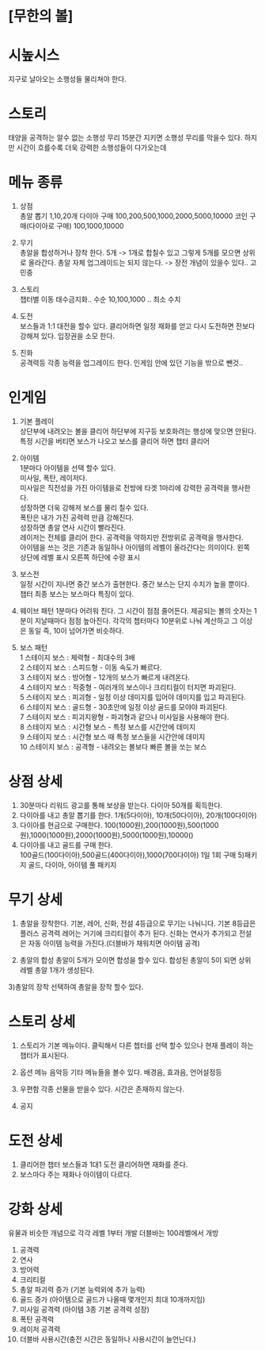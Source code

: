 # [무한의 볼]
# 시높시스
지구로 날아오는 소행성들 물리쳐야 한다. 

# 스토리
태양을 공격하는 알수 없는 소행성 무리
15분간 지키면 소행성 무리를 막을수 있다. 
하지만 시간이 흐를수록 더욱 강력한 소행성들이 다가오는데 

# 메뉴 종류
1) 상점<br>
총알 뽑기 1,10,20개
다이아 구매 100,200,500,1000,2000,5000,10000
코인 구매(다이아로 구매) 100,1000,10000

2) 무기<br>
총알을 합성하거나 장착 한다.
5개 -> 1개로 합칠수 있고 그렇게 5개를 모으면 상위로 올라간다.
총알 자체 업그레이드는 되지 않는다. -> 장전 개념이 있을수 있다.. 고민중

3) 스토리<br>
챕터별 이동 태수금지화.. 수순
10,100,1000 .. 최소 수치 

4) 도전<br>
보스들과 1:1 대전을 할수 있다. 클리어하면 일정 재화를 얻고 다시 도전하면 전보다 강해져 있다. 
입장권을 소모 한다.

5) 진화<br>
공격력등 각종 능력을 업그레이드 한다. 인게임 안에 있던 기능을 밖으로 뺀것..

# 인게임
1) 기본 플레이 <br>
상단부에 내려오는 볼을 클리어 하단부에 지구등 보호화려는 행성에 맞으면 안된다.
특정 시간을 버티면 보스가 나오고 보스를 클리어 하면 챕터 클리어

2) 아이템<BR>
  1분마다 아이템을 선택 할수 있다. <br>
  미사일, 폭탄, 레이저다.<br>
  미사일은 직전성을 가진 아이템을로 전방에 타겟 1마리에 강력한 공격력을 행사한다.<br>
  성장하면 더욱 강해져 보스를 물리 칠수 있다.<br> 
  폭탄은 내가 가진 공력력 만큼 강해진다. <br>
  성장하면 총알 연사 시간이 빨라진다.<br>
  레이저는 전체를 클리어 한다. 공격력을 약하지만 전방위로 공격력을 행사한다. <BR>
  아이템을 쓰는 것은 기존과 동일하나 아이템의 레벨이 올라간다는 의미이다. 왼쪽 상단에 레벨 표시 오른쪽 하단에 수량 표시

3) 보스전<BR>
  일정 시간이 지나면 중간 보스가 출현한다. 중간 보스는 단지 수치가 높을 뿐이다. 
  챕터 최종 보스는 보스마다 특징이 있다. 
  
 4) 웨이브 패턴
  1분마다 어려워 진다. 그 시간이 점점 줄어든다.
  제공되는 볼의 숫자는 1분이 지날때마다 점점 높아진다. 
  각각의 쳅터마다 10분위로 나눠 계산하고 그 이상은 동일 즉, 10이 넘어가면 비슷하다. 

 5) 보스 패턴<BR>
  1 스테이지 보스 : 체력형 - 최대수의 3배<br> 
  2 스테이지 보스 : 스피드형 - 이동 속도가 빠르다.<br> 
  3 스테이지 보스 : 방어형 - 12개의 보스가 빠르게 내려온다. <br>
  4 스테이지 보스 : 적중형 - 여러개의 보스이나 크리티컬이 터지면 파괴된다.<br> 
  5 스테이지 보스 : 피괴형 - 일정 이상 데미지를 입어야 데미지를 입고 파괴된다.<br> 
  6 스테이지 보스 : 골드형 - 30초안에 일정 이상 골드를 모야야 파괴된다.<br> 
  7 스테이지 보스 : 피괴지왕형 - 파괴형과 같으나 미사일을 사용해야 한다.<br> 
  8 스테이지 보스 : 시간형 보스 - 특정 보스를 시간안에 데미지 <br> 
  9 스테이지 보스 : 시간형 보스 때 특정 보스들을 시간안에 데미지<br> 
  10 스테이지 보스 : 공격형 - 내려오는 볼보다 빠른 볼을 쏘는 보스<br> 

  
# 상점 상세
1) 30분마다 리워드 광고를 통해 보상을 받는다.
  다이아 50개를 획득한다.
2) 다이아를 내고 총알 뽑기를 한다.
  1개(5다이아), 10개(50다이아), 20개(100다이아)
3) 다이아를 현금으로 구매한다.
   100(1000원),200(1000원),500(1000원),1000(1000원),2000(1000원),5000(1000원),10000()
4) 다이아를 내고 골드를 구매 한다.  
  100골드(100다이아),500골드(400다이아),1000(700다이아) 1일 1회 구매
5)패키지
  골드, 다이아, 아이템 풀 패키지

# 무기 상세
1) 총알을 장착한다. 
  기본, 레어, 신화, 전설 4등급으로 무기는 나눠니다.
  기본 8등급은 플러스 공격력
  레어는 거기에 크리티컬이 추가 된다.
  신화는 연사가 추가되고 
  전설은 자동 아이템 능력을 가진다.(더블바가 채워치면 아이템 공격)
  
 2) 총알의 합성
  총알이 5개가 모이면 합성을 할수 있다. 합성된 총알이 5이 되면 상위 레벨 총알 1개가 생성된다.
 
 3)총알의 장착
  선택하여 총알을 장착 할수 있다.
     
# 스토리 상세
1) 스토리가 기본 메뉴이다. 
클릭해서 다른 쳅터를 선택 할수 있으나 현재 플레이 하는 챕터가 표시된다.
  
2) 옵션 메뉴
  음악등 기타 메뉴들을 볼수 있다. 
  배경음, 효과음, 언어설정등
  
3) 우편함
  각종 선물을 받을수 있다. 시간은 존재하지 않는다.
  
4) 공지
  
# 도전 상세
1) 클리어한 챕터 보스들과 1대1 도전 클리어하면 재화를 준다.  
 2) 보스마다 주는 재화나 아이템이 다르다.

# 강화 상세
  유물과 비슷한 개념으로 각각 레벨 1부터 개발 더블바는 100레벨에서 개방
  1) 공격력
  2) 연사
  3) 방어력
  4) 크리티컬
  5) 총알 파괴력 증가 (기본 능력외에 추가 능력)
  6) 골드 증가 (아이템으로 골드가 나올때 몇개인지 최대 10개까지임)
  7) 미사일 공격력 (아이템 3종 기본 공격력 성장)
  8) 폭탄 공격력
  9) 레이저 공격력
  10) 더블바 사용시간(충전 시간은 동일하나 사용시간이 늘언닌다.)
  
  
